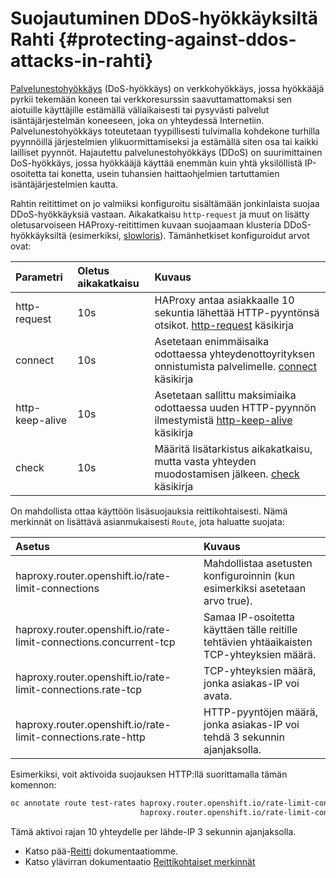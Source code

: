 
# Suojautuminen DDoS-hyökkäyksiltä Rahti {#protecting-against-ddos-attacks-in-rahti}

[Palvelunestohyökkäys](https://en.wikipedia.org/wiki/Denial-of-service_attack#Distributed_DoS) (DoS-hyökkäys) on verkkohyökkäys, jossa hyökkääjä pyrkii tekemään koneen tai verkkoresurssin saavuttamattomaksi sen aiotuille käyttäjille estämällä väliaikaisesti tai pysyvästi palvelut isäntäjärjestelmän koneeseen, joka on yhteydessä Internetiin. Palvelunestohyökkäys toteutetaan tyypillisesti tulvimalla kohdekone turhilla pyynnöillä järjestelmien ylikuormittamiseksi ja estämällä siten osa tai kaikki lailliset pyynnöt. Hajautettu palvelunestohyökkäys (DDoS) on suurimittainen DoS-hyökkäys, jossa hyökkääjä käyttää enemmän kuin yhtä yksilöllistä IP-osoitetta tai konetta, usein tuhansien haittaohjelmien tartuttamien isäntäjärjestelmien kautta.

Rahtin reitittimet on jo valmiiksi konfiguroitu sisältämään jonkinlaista suojaa DDoS-hyökkäyksiä vastaan. Aikakatkaisu `http-request` ja muut on lisätty oletusarvoiseen HAProxy-reitittimen kuvaan suojaamaan klusteria DDoS-hyökkäyksiltä (esimerkiksi, [slowloris](https://en.wikipedia.org/wiki/Slowloris_(computer_security))). Tämänhetkiset konfiguroidut arvot ovat:

| Parametri | Oletus aikakatkaisu | Kuvaus |
|:--|:--|:--|
|http-request| 10s| HAProxy antaa asiakkaalle 10 sekuntia lähettää HTTP-pyyntönsä otsikot. [http-request](https://cbonte.github.io/haproxy-dconv/1.7/configuration.html#4-timeout%20http-request) käsikirja |
|connect| 10s| Asetetaan enimmäisaika odottaessa yhteydenottoyrityksen onnistumista palvelimelle. [connect](https://cbonte.github.io/haproxy-dconv/1.7/configuration.html#4.2-timeout%20connect) käsikirja |
|http-keep-alive| 10s| Asetetaan sallittu maksimiaika odottaessa uuden HTTP-pyynnön ilmestymistä [http-keep-alive](https://cbonte.github.io/haproxy-dconv/1.7/configuration.html#4-timeout%20http-keep-alive) käsikirja |
|check| 10s| Määritä lisätarkistus aikakatkaisu, mutta vasta yhteyden muodostamisen jälkeen. [check](https://cbonte.github.io/haproxy-dconv/1.7/configuration.html#4-timeout%20check) käsikirja |

On mahdollista ottaa käyttöön lisäsuojauksia reittikohtaisesti. Nämä merkinnät on lisättävä asianmukaisesti `Route`, jota haluatte suojata:

|Asetus|Kuvaus|
|:--|:--|
|haproxy.router.openshift.io/rate-limit-connections|Mahdollistaa asetusten konfiguroinnin (kun esimerkiksi asetetaan arvo true).|
|haproxy.router.openshift.io/rate-limit-connections.concurrent-tcp|Samaa IP-osoitetta käyttäen tälle reitille tehtävien yhtäaikaisten TCP-yhteyksien määrä.|
|haproxy.router.openshift.io/rate-limit-connections.rate-tcp|TCP-yhteyksien määrä, jonka asiakas-IP voi avata.|
|haproxy.router.openshift.io/rate-limit-connections.rate-http|HTTP-pyyntöjen määrä, jonka asiakas-IP voi tehdä 3 sekunnin ajanjaksolla.|

Esimerkiksi, voit aktivoida suojauksen HTTP:llä suorittamalla tämän komennon:

```sh
oc annotate route test-rates haproxy.router.openshift.io/rate-limit-connections='true' \
                             haproxy.router.openshift.io/rate-limit-connections.rate-http='10'
```

Tämä aktivoi rajan 10 yhteydelle per lähde-IP 3 sekunnin ajanjaksolla.

* Katso pää-[Reitti](../../cloud/rahti/concepts.md#route) dokumentaatiomme.
* Katso ylävirran dokumentaatio [Reittikohtaiset merkinnät](https://docs.openshift.com/container-platform/4.15/networking/routes/route-configuration.html#nw-route-specific-annotations_route-configuration)
